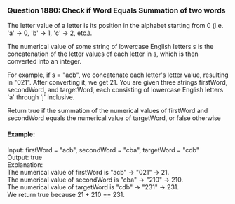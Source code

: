 ### Question 1880: Check if Word Equals Summation of two words  
The letter value of a letter is its position in the alphabet starting from 0 (i.e. 'a' -> 0, 'b' -> 1, 'c' -> 2, etc.).

The numerical value of some string of lowercase English letters s is the concatenation of the letter values of each letter in s, which is then converted into an integer.

For example, if s = "acb", we concatenate each letter's letter value, resulting in "021". After converting it, we get 21.
You are given three strings firstWord, secondWord, and targetWord, each consisting of lowercase English letters 'a' through 'j' inclusive.

Return true if the summation of the numerical values of firstWord and secondWord equals the numerical value of targetWord, or false otherwise

#### Example:
Input: firstWord = "acb", secondWord = "cba", targetWord = "cdb"  
Output: true   
Explanation:  
The numerical value of firstWord is "acb" -> "021" -> 21.  
The numerical value of secondWord is "cba" -> "210" -> 210.  
The numerical value of targetWord is "cdb" -> "231" -> 231.  
We return true because 21 + 210 == 231.
